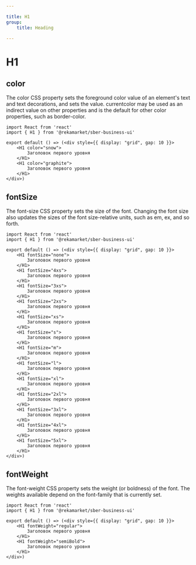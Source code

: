 ```yaml
---

title: H1
group:
	title: Heading

---
```


# H1

## color
The color CSS property sets the foreground color value of an element's text and text decorations, and sets the <currentcolor> value. currentcolor may be used as an indirect value on other properties and is the default for other color properties, such as border-color.

```tsx
import React from 'react'
import { H1 } from '@rekamarket/sber-business-ui'

export default () => (<div style={{ display: "grid", gap: 10 }}>
	<H1 color="snow">
		Заголовок первого уровня
	</H1>
	<H1 color="graphite">
		Заголовок первого уровня
	</H1>
</div>)
```

## fontSize
The font-size CSS property sets the size of the font. Changing the font size also updates the sizes of the font size-relative <length> units, such as em, ex, and so forth.

```tsx
import React from 'react'
import { H1 } from '@rekamarket/sber-business-ui'

export default () => (<div style={{ display: "grid", gap: 10 }}>
	<H1 fontSize="none">
		Заголовок первого уровня
	</H1>
	<H1 fontSize="4xs">
		Заголовок первого уровня
	</H1>
	<H1 fontSize="3xs">
		Заголовок первого уровня
	</H1>
	<H1 fontSize="2xs">
		Заголовок первого уровня
	</H1>
	<H1 fontSize="xs">
		Заголовок первого уровня
	</H1>
	<H1 fontSize="s">
		Заголовок первого уровня
	</H1>
	<H1 fontSize="m">
		Заголовок первого уровня
	</H1>
	<H1 fontSize="l">
		Заголовок первого уровня
	</H1>
	<H1 fontSize="xl">
		Заголовок первого уровня
	</H1>
	<H1 fontSize="2xl">
		Заголовок первого уровня
	</H1>
	<H1 fontSize="3xl">
		Заголовок первого уровня
	</H1>
	<H1 fontSize="4xl">
		Заголовок первого уровня
	</H1>
	<H1 fontSize="5xl">
		Заголовок первого уровня
	</H1>
</div>)
```

## fontWeight
The font-weight CSS property sets the weight (or boldness) of the font. The weights available depend on the font-family that is currently set.

```tsx
import React from 'react'
import { H1 } from '@rekamarket/sber-business-ui'

export default () => (<div style={{ display: "grid", gap: 10 }}>
	<H1 fontWeight="regular">
		Заголовок первого уровня
	</H1>
	<H1 fontWeight="semiBold">
		Заголовок первого уровня
	</H1>
</div>)
```

